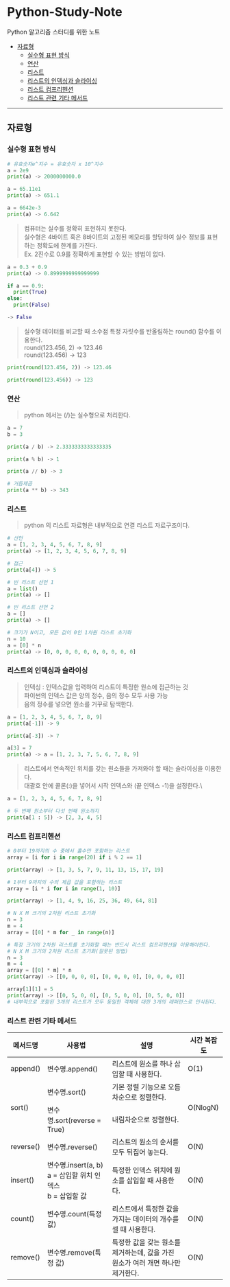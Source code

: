 # Python-Study-Note
Python 알고리즘 스터디를 위한 노트
* [자료형](https://github.com/thkim0118/Python-Study-Note/blob/main/Type.md)
  * [실수형 표현 방식](#실수형-표현-방식)
  * [연산](#연산)
  * [리스트](#리스트)
  * [리스트의 인덱싱과 슬라이싱](#리스트의-인덱싱과-슬라이싱)
  * [리스트 컴프리헨션](#리스트-컴프리헨션)
  * [리스트 관련 기타 메서드](#리스트-관련-기타-메서드)
  
---

## 자료형
### 실수형 표현 방식

```python
# 유효숫자e^지수 = 유효숫자 x 10^지수
a = 2e9
print(a) -> 2000000000.0

a = 65.11e1
print(a) -> 651.1

a = 6642e-3
print(a) -> 6.642
```

> 컴퓨터는 실수를 정확히 표현하지 못한다.\
> 실수형은 4바이트 혹은 8바이트의 고정된 메모리를 할당하여 실수 정보를 표현하는 정확도에 한계를 가진다.\
> Ex. 2진수로 0.9를 정확하게 표현할 수 있는 방법이 없다.
```python
a = 0.3 + 0.9
print(a) -> 0.8999999999999999

if a == 0.9:
  print(True)
else:
  print(False)

-> False
```

> 실수형 데이터를 비교할 때 소수점 특정 자릿수를 반올림하는 round() 함수를 이용한다.\
> round(123.456, 2) -> 123.46\
> round(123.456) -> 123
```python
print(round(123.456, 2)) -> 123.46

print(round(123.456)) -> 123
```

### 연산
> python 에서는 (/)는 실수형으로 처리한다.
```python
a = 7
b = 3

print(a / b) -> 2.3333333333333335

print(a % b) -> 1

print(a // b) -> 3

# 거듭제곱
print(a ** b) -> 343
```

### 리스트
> python 의 리스트 자료형은 내부적으로 연결 리스트 자료구조이다.
```python
# 선언
a = [1, 2, 3, 4, 5, 6, 7, 8, 9]
print(a) -> [1, 2, 3, 4, 5, 6, 7, 8, 9]

# 접근
print(a[4]) -> 5

# 빈 리스트 선언 1
a = list()
print(a) -> []

# 빈 리스트 선언 2
a = []
print(a) -> []

# 크기가 N이고, 모든 값이 0인 1차원 리스트 초기화
n = 10
a = [0] * n
print(a) -> [0, 0, 0, 0, 0, 0, 0, 0, 0, 0]
```

### 리스트의 인덱싱과 슬라이싱
> 인덱싱 : 인덱스값을 입력하여 리스트이 특정한 원소에 접근하는 것\
> 파이썬의 인덱스 값은 양의 정수, 음의 정수 모두 사용 가능\
> 음의 정수를 넣으면 원소를 거꾸로 탐색한다.
```python
a = [1, 2, 3, 4, 5, 6, 7, 8, 9]
print(a[-1]) -> 9

print(a[-3]) -> 7

a[3] = 7
print(a) -> a = [1, 2, 3, 7, 5, 6, 7, 8, 9]
```
> 리스트에서 연속적인 위치를 갖는 원소들을 가져와야 할 때는 슬라이싱을 이용한다.\
> 대괄호 안에 콜론(:)을 넣어서 시작 인덱스와 (끝 인덱스 -1)을 설정한다.\
```python
a = [1, 2, 3, 4, 5, 6, 7, 8, 9]

# 두 번째 원소부터 다섯 번째 원소까지
print(a[1 : 5]) -> [2, 3, 4, 5]
```

### 리스트 컴프리헨션
```python
# 0부터 19까지의 수 중에서 홀수만 포함하는 리스트
array = [i for i in range(20) if i % 2 == 1]

print(array) -> [1, 3, 5, 7, 9, 11, 13, 15, 17, 19]

# 1부터 9까지의 수의 제곱 값을 포함하는 리스트
array = [i * i for i in range(1, 10)]

print(array) -> [1, 4, 9, 16, 25, 36, 49, 64, 81]

# N X M 크기의 2차원 리스트 초기화
n = 3
m = 4
array = [[0] * m for _ in range(n)]

# 특정 크기의 2차원 리스트를 초기화할 때는 반드시 리스트 컴프리헨션을 이용해야한다.
# N X M 크기의 2차원 리스트 초기화(잘못된 방법)
n = 3
m = 4
array = [[0] * m] * n
print(array) -> [[0, 0, 0, 0], [0, 0, 0, 0], [0, 0, 0, 0]]

array[1][1] = 5
print(array) -> [[0, 5, 0, 0], [0, 5, 0, 0], [0, 5, 0, 0]]
# 내부적으로 포함된 3개의 리스트가 모두 동일한 객체에 대한 3개의 레퍼런스로 인식된다.
```

### 리스트 관련 기타 메서드
<table class="tg">
<thead>
  <tr>
    <th >메서드명</th>
    <th >사용법</th>
    <th >설명</th>
    <th >시간 복잡도</th>
  </tr>
</thead>
<tbody>
  <tr>
    <td >append()</td>
    <td >변수명.append()</td>
    <td >리스트에 원소를 하나 삽입할 때 사용한다.</td>
    <td >O(1)</td>
  </tr>
    <td rowspan=2>sort()</td>
    <td >변수명.sort()</td>
    <td >기본 정렬 기능으로 오름차순으로 정렬한다.</td>
    <td rowspan=2>O(NlogN)</td>
  </tr>
  <tr>
    <td >변수명.sort(reverse = True)</td>
    <td >내림차순으로 정렬한다.</td>
  </tr>
  <tr>
    <td >reverse()</td>
    <td >변수명.reverse()</td>
    <td >리스트의 원소의 순서를 모두 뒤집어 놓는다.</td>
    <td >O(N)</td>
  </tr>
  <tr>
    <td >insert()</td>
    <td >변수명.insert(a, b)</br>a = 삽입할 위치 인덱스</br>b = 삽입할 값</td>
    <td >특정한 인덱스 위치에 원소를 삽입할 때 사용한다.</td>
    <td >O(N)</td>
  </tr>
  <tr>
    <td >count()</td>
    <td >변수명.count(특정 값)</td>
    <td >리스트에서 특정한 값을 가지는 데이터의 개수를 셀 때 사용한다.</td>
    <td >O(N)</td>
  </tr>
  <tr>
    <td >remove()</td>
    <td >변수명.remove(특정 값)</td>
    <td >특정한 값을 갖는 원소를 제거하는데, 값을 가진 원소가 여러 개면 하나만 제거한다.</td>
    <td >O(N)</td>
  </tr>
</tbody>
</table>
